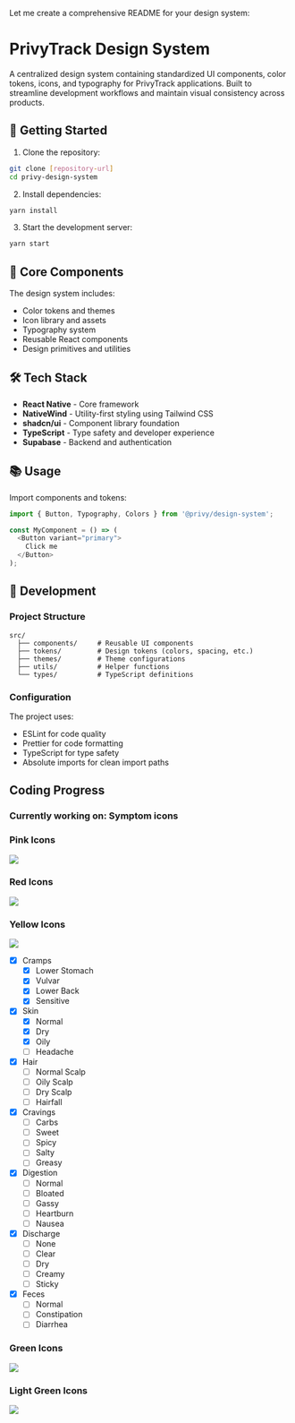Let me create a comprehensive README for your design system:

# PrivyTrack Design System

A centralized design system containing standardized UI components, color tokens, icons, and typography for PrivyTrack applications. Built to streamline development workflows and maintain visual consistency across products.

## 🚀 Getting Started

1. Clone the repository:
```bash
git clone [repository-url]
cd privy-design-system
```

2. Install dependencies:
```bash
yarn install
```

3. Start the development server:
```bash
yarn start
```

## 🧱 Core Components

The design system includes:
- Color tokens and themes
- Icon library and assets
- Typography system
- Reusable React components
- Design primitives and utilities

## 🛠️ Tech Stack

- **React Native** - Core framework
- **NativeWind** - Utility-first styling using Tailwind CSS
- **shadcn/ui** - Component library foundation
- **TypeScript** - Type safety and developer experience
- **Supabase** - Backend and authentication

## 📚 Usage

Import components and tokens:
```typescript
import { Button, Typography, Colors } from '@privy/design-system';

const MyComponent = () => (
  <Button variant="primary">
    Click me
  </Button>
);
```

## 🔧 Development

### Project Structure
```
src/
  ├── components/     # Reusable UI components
  ├── tokens/         # Design tokens (colors, spacing, etc.)
  ├── themes/         # Theme configurations
  ├── utils/          # Helper functions
  └── types/          # TypeScript definitions
```

### Configuration

The project uses:
- ESLint for code quality
- Prettier for code formatting
- TypeScript for type safety
- Absolute imports for clean import paths


## Coding Progress

### Currently working on: Symptom icons

### Pink Icons
![](https://geps.dev/progress/100?dangerColor=EDC9BD&warningColor=EDC9BD&successColor=EDC9BD)

### Red Icons
![](https://geps.dev/progress/100?dangerColor=F18769&warningColor=F18769&successColor=F18769)

### Yellow Icons
![](https://geps.dev/progress/36?dangerColor=F4BB79&warningColor=F4BB79&successColor=F4BB79)

- [x] Cramps
    - [x] Lower Stomach
    - [x] Vulvar
    - [x] Lower Back
    - [x] Sensitive
- [x] Skin
    - [x] Normal
    - [x] Dry
    - [x] Oily
    - [ ] Headache
- [x] Hair
    - [ ] Normal Scalp
    - [ ] Oily Scalp
    - [ ] Dry Scalp
    - [ ] Hairfall
- [x] Cravings
    - [ ] Carbs
    - [ ] Sweet
    - [ ] Spicy
    - [ ] Salty
    - [ ] Greasy
- [x] Digestion
    - [ ] Normal
    - [ ] Bloated
    - [ ] Gassy
    - [ ] Heartburn
    - [ ] Nausea
- [x] Discharge
    - [ ] None
    - [ ] Clear
    - [ ] Dry
    - [ ] Creamy
    - [ ] Sticky
- [x] Feces
    - [ ] Normal
    - [ ] Constipation
    - [ ] Diarrhea

### Green Icons
![](https://geps.dev/progress/0?dangerColor=649182&warningColor=649182&successColor=649182)

### Light Green Icons
![](https://geps.dev/progress/0?dangerColor=A7C5B7&warningColor=A7C5B7&successColor=A7C5B7)
